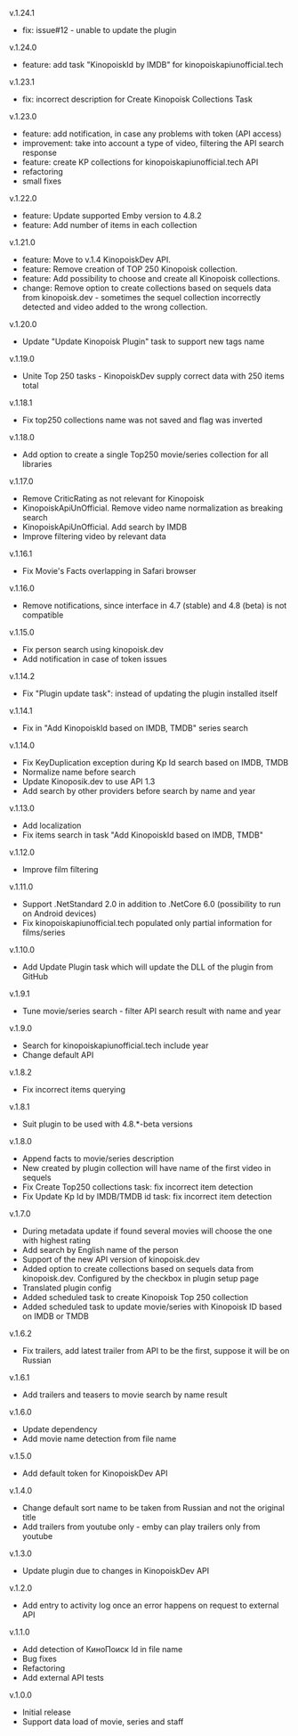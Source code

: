 v.1.24.1
- fix: issue#12 - unable to update the plugin

v.1.24.0
- feature: add task "KinopoiskId by IMDB" for kinopoiskapiunofficial.tech

v.1.23.1
- fix: incorrect description for Create Kinopoisk Collections Task

v.1.23.0
- feature: add notification, in case any problems with token (API access)
- improvement: take into account a type of video, filtering the API search response
- feature: create KP collections for kinopoiskapiunofficial.tech API
- refactoring
- small fixes

v.1.22.0
- feature: Update supported Emby version to 4.8.2
- feature: Add number of items in each collection

v.1.21.0
- feature: Move to v.1.4 KinopoiskDev API.
- feature: Remove creation of TOP 250 Kinopoisk collection.
- feature: Add possibility to choose and create all Kinopoisk collections.
- change: Remove option to create collections based on sequels data from kinopoisk.dev - sometimes the sequel collection incorrectly detected and video added to the wrong collection.

v.1.20.0
- Update "Update Kinopoisk Plugin" task to support new tags name

v.1.19.0
- Unite Top 250 tasks - KinopoiskDev supply correct data with 250 items total

v.1.18.1
- Fix top250 collections name was not saved and flag was inverted

v.1.18.0
- Add option to create a single Top250 movie/series collection for all libraries

v.1.17.0
- Remove CriticRating as not relevant for Kinopoisk
- KinopoiskApiUnOfficial. Remove video name normalization as breaking search
- KinopoiskApiUnOfficial. Add search by IMDB
- Improve filtering video by relevant data

v.1.16.1
- Fix Movie's Facts overlapping in Safari browser

v.1.16.0
- Remove notifications, since interface in 4.7 (stable) and 4.8 (beta) is not compatible

v.1.15.0
- Fix person search using kinopoisk.dev
- Add notification in case of token issues

v.1.14.2
- Fix "Plugin update task": instead of updating the plugin installed itself

v.1.14.1
- Fix in "Add KinopoiskId based on IMDB, TMDB" series search

v.1.14.0
- Fix KeyDuplication exception during Kp Id search based on IMDB, TMDB
- Normalize name before search
- Update Kinoposik.dev to use API 1.3
- Add search by other providers before search by name and year

v.1.13.0
- Add localization
- Fix items search in task "Add KinopoiskId based on IMDB, TMDB"

v.1.12.0
- Improve film filtering

v.1.11.0
- Support .NetStandard 2.0 in addition to .NetCore 6.0 (possibility to run on Android devices)
- Fix kinopoiskapiunofficial.tech populated only partial information for films/series

v.1.10.0
- Add Update Plugin task which will update the DLL of the plugin from GitHub

v.1.9.1
- Tune movie/series search - filter API search result with name and year

v.1.9.0
- Search for kinopoiskapiunofficial.tech include year
- Change default API

v.1.8.2
- Fix incorrect items querying

v.1.8.1
- Suit plugin to be used with 4.8.*-beta versions

v.1.8.0
- Append facts to movie/series description
- New created by plugin collection will have name of the first video in sequels
- Fix Create Top250 collections task: fix incorrect item detection
- Fix Update Kp Id by IMDB/TMDB id task: fix incorrect item detection

v.1.7.0
- During metadata update if found several movies will choose the one with highest rating
- Add search by English name of the person
- Support of the new API version of kinopoisk.dev
- Added option to create collections based on sequels data from kinopoisk.dev. Configured by the checkbox in plugin setup page
- Translated plugin config
- Added scheduled task to create Kinopoisk Top 250 collection
- Added scheduled task to update movie/series with Kinopoisk ID based on IMDB or TMDB

v.1.6.2
- Fix trailers, add latest trailer from API to be the first, suppose it will be on Russian

v.1.6.1
- Add trailers and teasers to movie search by name result

v.1.6.0
- Update dependency
- Add movie name detection from file name

v.1.5.0
- Add default token for KinopoiskDev API

v.1.4.0
- Change default sort name to be taken from Russian and not the original title
- Add trailers from youtube only - emby can play trailers only from youtube

v.1.3.0
- Update plugin due to changes in KinopoiskDev API

v.1.2.0
- Add entry to activity log once an error happens on request to external API

v.1.1.0
- Add detection of КиноПоиск Id in file name
- Bug fixes
- Refactoring
- Add external API tests

v.1.0.0
- Initial release
- Support data load of movie, series and staff
